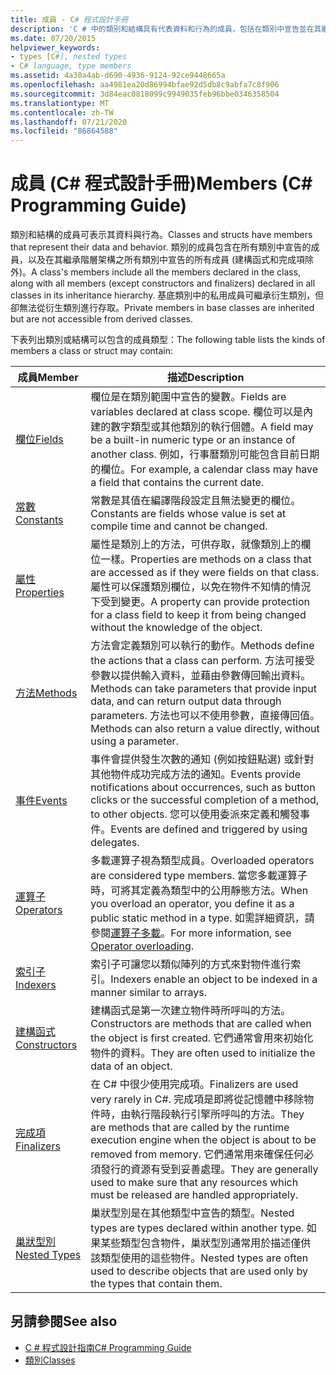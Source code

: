 ```yaml
---
title: 成員 - C# 程式設計手冊
description: 'C # 中的類別和結構具有代表資料和行為的成員，包括在類別中宣告並在其繼承階層架構中宣告的成員。'
ms.date: 07/20/2015
helpviewer_keywords:
- types [C#], nested types
- C# language, type members
ms.assetid: 4a30a4ab-d690-4936-9124-92ce9448665a
ms.openlocfilehash: aa4981ea20d86994bfae92d5db8c9abfa7c8f906
ms.sourcegitcommit: 3d84eac0818099c9949035feb96bbe0346358504
ms.translationtype: MT
ms.contentlocale: zh-TW
ms.lasthandoff: 07/21/2020
ms.locfileid: "86864588"
---
```

# <a name="members-c-programming-guide"></a><span data-ttu-id="6bc18-103">成員 (C# 程式設計手冊)</span><span class="sxs-lookup"><span data-stu-id="6bc18-103">Members (C# Programming Guide)</span></span>

<span data-ttu-id="6bc18-104">類別和結構的成員可表示其資料與行為。</span><span class="sxs-lookup"><span data-stu-id="6bc18-104">Classes and structs have members that represent their data and behavior.</span></span> <span data-ttu-id="6bc18-105">類別的成員包含在所有類別中宣告的成員，以及在其繼承階層架構之所有類別中宣告的所有成員 (建構函式和完成項除外)。</span><span class="sxs-lookup"><span data-stu-id="6bc18-105">A class's members include all the members declared in the class, along with all members (except constructors and finalizers) declared in all classes in its inheritance hierarchy.</span></span> <span data-ttu-id="6bc18-106">基底類別中的私用成員可繼承衍生類別，但卻無法從衍生類別進行存取。</span><span class="sxs-lookup"><span data-stu-id="6bc18-106">Private members in base classes are inherited but are not accessible from derived classes.</span></span>  
  
 <span data-ttu-id="6bc18-107">下表列出類別或結構可以包含的成員類型：</span><span class="sxs-lookup"><span data-stu-id="6bc18-107">The following table lists the kinds of members a class or struct may contain:</span></span>  
  
|<span data-ttu-id="6bc18-108">成員</span><span class="sxs-lookup"><span data-stu-id="6bc18-108">Member</span></span>|<span data-ttu-id="6bc18-109">描述</span><span class="sxs-lookup"><span data-stu-id="6bc18-109">Description</span></span>|  
|------------|-----------------|  
|[<span data-ttu-id="6bc18-110">欄位</span><span class="sxs-lookup"><span data-stu-id="6bc18-110">Fields</span></span>](./fields.md)|<span data-ttu-id="6bc18-111">欄位是在類別範圍中宣告的變數。</span><span class="sxs-lookup"><span data-stu-id="6bc18-111">Fields are variables declared at class scope.</span></span> <span data-ttu-id="6bc18-112">欄位可以是內建的數字類型或其他類別的執行個體。</span><span class="sxs-lookup"><span data-stu-id="6bc18-112">A field may be a built-in numeric type or an instance of another class.</span></span> <span data-ttu-id="6bc18-113">例如，行事曆類別可能包含目前日期的欄位。</span><span class="sxs-lookup"><span data-stu-id="6bc18-113">For example, a calendar class may have a field that contains the current date.</span></span>|  
|[<span data-ttu-id="6bc18-114">常數</span><span class="sxs-lookup"><span data-stu-id="6bc18-114">Constants</span></span>](./constants.md)|<span data-ttu-id="6bc18-115">常數是其值在編譯階段設定且無法變更的欄位。</span><span class="sxs-lookup"><span data-stu-id="6bc18-115">Constants are fields whose value is set at compile time and cannot be changed.</span></span>|  
|[<span data-ttu-id="6bc18-116">屬性</span><span class="sxs-lookup"><span data-stu-id="6bc18-116">Properties</span></span>](./properties.md)|<span data-ttu-id="6bc18-117">屬性是類別上的方法，可供存取，就像類別上的欄位一樣。</span><span class="sxs-lookup"><span data-stu-id="6bc18-117">Properties are methods on a class that are accessed as if they were fields on that class.</span></span> <span data-ttu-id="6bc18-118">屬性可以保護類別欄位，以免在物件不知情的情況下受到變更。</span><span class="sxs-lookup"><span data-stu-id="6bc18-118">A property can provide protection for a class field to keep it from being changed without the knowledge of the object.</span></span>|  
|[<span data-ttu-id="6bc18-119">方法</span><span class="sxs-lookup"><span data-stu-id="6bc18-119">Methods</span></span>](./methods.md)|<span data-ttu-id="6bc18-120">方法會定義類別可以執行的動作。</span><span class="sxs-lookup"><span data-stu-id="6bc18-120">Methods define the actions that a class can perform.</span></span> <span data-ttu-id="6bc18-121">方法可接受參數以提供輸入資料，並藉由參數傳回輸出資料。</span><span class="sxs-lookup"><span data-stu-id="6bc18-121">Methods can take parameters that provide input data, and can return output data through parameters.</span></span> <span data-ttu-id="6bc18-122">方法也可以不使用參數，直接傳回值。</span><span class="sxs-lookup"><span data-stu-id="6bc18-122">Methods can also return a value directly, without using a parameter.</span></span>|  
|[<span data-ttu-id="6bc18-123">事件</span><span class="sxs-lookup"><span data-stu-id="6bc18-123">Events</span></span>](../events/index.md)|<span data-ttu-id="6bc18-124">事件會提供發生次數的通知 (例如按鈕點選) 或針對其他物件成功完成方法的通知。</span><span class="sxs-lookup"><span data-stu-id="6bc18-124">Events provide notifications about occurrences, such as button clicks or the successful completion of a method, to other objects.</span></span> <span data-ttu-id="6bc18-125">您可以使用委派來定義和觸發事件。</span><span class="sxs-lookup"><span data-stu-id="6bc18-125">Events are defined and triggered by using delegates.</span></span>|  
|[<span data-ttu-id="6bc18-126">運算子</span><span class="sxs-lookup"><span data-stu-id="6bc18-126">Operators</span></span>](../../language-reference/operators/index.md)|<span data-ttu-id="6bc18-127">多載運算子視為類型成員。</span><span class="sxs-lookup"><span data-stu-id="6bc18-127">Overloaded operators are considered type members.</span></span> <span data-ttu-id="6bc18-128">當您多載運算子時，可將其定義為類型中的公用靜態方法。</span><span class="sxs-lookup"><span data-stu-id="6bc18-128">When you overload an operator, you define it as a public static method in a type.</span></span> <span data-ttu-id="6bc18-129">如需詳細資訊，請參閱[運算子多載](../../language-reference/operators/operator-overloading.md)。</span><span class="sxs-lookup"><span data-stu-id="6bc18-129">For more information, see [Operator overloading](../../language-reference/operators/operator-overloading.md).</span></span>|  
|[<span data-ttu-id="6bc18-130">索引子</span><span class="sxs-lookup"><span data-stu-id="6bc18-130">Indexers</span></span>](../indexers/index.md)|<span data-ttu-id="6bc18-131">索引子可讓您以類似陣列的方式來對物件進行索引。</span><span class="sxs-lookup"><span data-stu-id="6bc18-131">Indexers enable an object to be indexed in a manner similar to arrays.</span></span>|  
|[<span data-ttu-id="6bc18-132">建構函式</span><span class="sxs-lookup"><span data-stu-id="6bc18-132">Constructors</span></span>](./constructors.md)|<span data-ttu-id="6bc18-133">建構函式是第一次建立物件時所呼叫的方法。</span><span class="sxs-lookup"><span data-stu-id="6bc18-133">Constructors are methods that are called when the object is first created.</span></span> <span data-ttu-id="6bc18-134">它們通常會用來初始化物件的資料。</span><span class="sxs-lookup"><span data-stu-id="6bc18-134">They are often used to initialize the data of an object.</span></span>|  
|[<span data-ttu-id="6bc18-135">完成項</span><span class="sxs-lookup"><span data-stu-id="6bc18-135">Finalizers</span></span>](./destructors.md)|<span data-ttu-id="6bc18-136">在 C# 中很少使用完成項。</span><span class="sxs-lookup"><span data-stu-id="6bc18-136">Finalizers are used very rarely in C#.</span></span> <span data-ttu-id="6bc18-137">完成項是即將從記憶體中移除物件時，由執行階段執行引擎所呼叫的方法。</span><span class="sxs-lookup"><span data-stu-id="6bc18-137">They are methods that are called by the runtime execution engine when the object is about to be removed from memory.</span></span> <span data-ttu-id="6bc18-138">它們通常用來確保任何必須發行的資源有受到妥善處理。</span><span class="sxs-lookup"><span data-stu-id="6bc18-138">They are generally used to make sure that any resources which must be released are handled appropriately.</span></span>|  
|[<span data-ttu-id="6bc18-139">巢狀型別</span><span class="sxs-lookup"><span data-stu-id="6bc18-139">Nested Types</span></span>](./nested-types.md)|<span data-ttu-id="6bc18-140">巢狀型別是在其他類型中宣告的類型。</span><span class="sxs-lookup"><span data-stu-id="6bc18-140">Nested types are types declared within another type.</span></span> <span data-ttu-id="6bc18-141">如果某些類型包含物件，巢狀型別通常用於描述僅供該類型使用的這些物件。</span><span class="sxs-lookup"><span data-stu-id="6bc18-141">Nested types are often used to describe objects that are used only by the types that contain them.</span></span>|  
  
## <a name="see-also"></a><span data-ttu-id="6bc18-142">另請參閱</span><span class="sxs-lookup"><span data-stu-id="6bc18-142">See also</span></span>

- [<span data-ttu-id="6bc18-143">C # 程式設計指南</span><span class="sxs-lookup"><span data-stu-id="6bc18-143">C# Programming Guide</span></span>](../index.md)
- [<span data-ttu-id="6bc18-144">類別</span><span class="sxs-lookup"><span data-stu-id="6bc18-144">Classes</span></span>](./classes.md)
